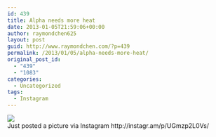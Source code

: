 ```yaml
---
id: 439
title: Alpha needs more heat
date: 2013-01-05T21:59:06+00:00
author: raymondchen625
layout: post
guid: http://www.raymondchen.com/?p=439
permalink: /2013/01/05/alpha-needs-more-heat/
original_post_id:
  - "439"
  - "1083"
categories:
  - Uncategorized
tags:
  - Instagram
---
```

<img src='http://distilleryimage8.s3.amazonaws.com/223ba556573911e292a022000a1faf61_7.jpg' style='max-width:600px;' />

<div>
  Just posted a picture via Instagram http://instagr.am/p/UGmzp2L0Vs/
</div>